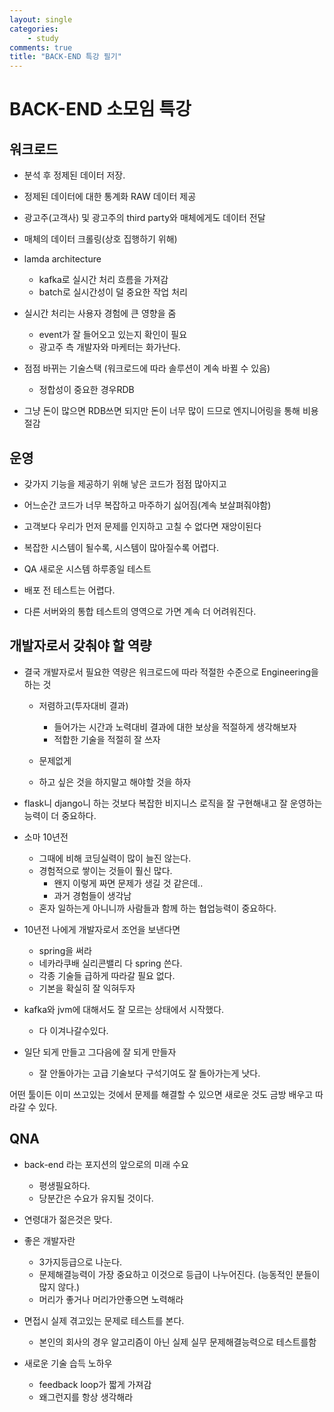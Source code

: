 ```yaml
---
layout: single
categories:
    - study
comments: true
title: "BACK-END 특강 필기"
---
```



# BACK-END 소모임 특강

## 워크로드  
- 분석 후 정제된 데이터 저장.
- 정제된 데이터에 대한 통계화 RAW 데이터 제공
- 광고주(고객사) 및 광고주의 third party와 매체에게도 데이터 전달
- 매체의 데이터 크롤링(상호 집행하기 위해)

- lamda architecture
    - kafka로 실시간 처리 흐름을 가져감
    - batch로 실시간성이 덜 중요한 작업 처리
- 실시간 처리는 사용자 경험에 큰 영향을 줌
    - event가 잘 들어오고 있는지 확인이 필요
    - 광고주 측 개발자와 마케터는 화가난다.

- 점점 바뀌는 기술스택 (워크로드에 따라 솔루션이 계속 바뀔 수 있음)
    - 정합성이 중요한 경우RDB
- 그냥 돈이 많으면 RDB쓰면 되지만 돈이 너무 많이 드므로 엔지니어링을 통해 비용 절감


## 운영
- 갖가지 기능을 제공하기 위해 낳은 코드가 점점 많아지고
- 어느순간 코드가 너무 복잡하고 마주하기 싫어짐(계속 보살펴줘야함)
- 고객보다 우리가 먼저 문제를 인지하고 고칠 수 없다면 재앙이된다
- 복잡한 시스템이 될수록, 시스템이 많아질수록 어렵다.
- QA 새로운 시스템 하루종일 테스트

- 배포 전 테스트는 어렵다. 
- 다른 서버와의 통합 테스트의 영역으로 가면 계속 더 어려워진다.

## 개발자로서 갖춰야 할 역량
- 결국 개발자로서 필요한 역량은 워크로드에 따라 적절한 수준으로 Engineering을 하는 것
    - 저렴하고(투자대비 결과)
        - 들어가는 시간과 노력대비 결과에 대한 보상을 적절하게 생각해보자
        - 적합한 기술을 적절히 잘 쓰자
    - 문제없게
     
    - 하고 싶은 것을 하지말고 해야할 것을 하자
- flask니 django니 하는 것보다 복잡한 비지니스 로직을 잘 구현해내고 잘 운영하는 능력이 더 중요하다.

- 소마 10년전
    - 그때에 비해 코딩실력이 많이 늘진 않는다.
    - 경험적으로 쌓이는 것들이 훨신 많다.
        - 왠지 이렇게 짜면 문제가 생길 것 같은데..
        - 과거 경험들이 생각남
    - 혼자 일하는게 아니니까 사람들과 함께 하는 협업능력이 중요하다.
- 10년전 나에게 개발자로서 조언을 보낸다면
    - spring을 써라
    - 네카라쿠배 실리콘밸리 다 spring 쓴다.
    - 각종 기술들 급하게 따라갈 필요 없다.
    - 기본을 확실히 잘 익혀두자
    
- kafka와 jvm에 대해서도 잘 모르는 상태에서 시작했다.
    - 다 이겨나갈수있다.

- 일단 되게 만들고 그다음에 잘 되게 만들자
    - 잘 안돌아가는 고급 기술보다 구석기여도 잘 돌아가는게 낫다.

어떤 툴이든 이미 쓰고있는 것에서 문제를 해결할 수 있으면 새로운 것도 금방 배우고 따라갈 수 있다.


## QNA
- back-end 라는 포지션의 앞으로의 미래 수요
    - 평생필요하다.
    - 당분간은 수요가 유지될 것이다.

- 연령대가 젊은것은 맞다.

- 좋은 개발자란
    - 3가지등급으로 나눈다.
    - 문제해결능력이 가장 중요하고 이것으로 등급이 나누어진다. (능동적인 분들이 많지 않다.)
    - 머리가 좋거나 머리가안좋으면 노력해라


- 면접시 실제 겪고있는 문제로 테스트를 본다.
    - 본인의 회사의 경우 알고리즘이 아닌 실제 실무 문제해결능력으로 테스트를함

- 새로운 기술 습득 노하우 
    - feedback loop가 짧게 가져감
    - 왜그런지를 항상 생각해라 